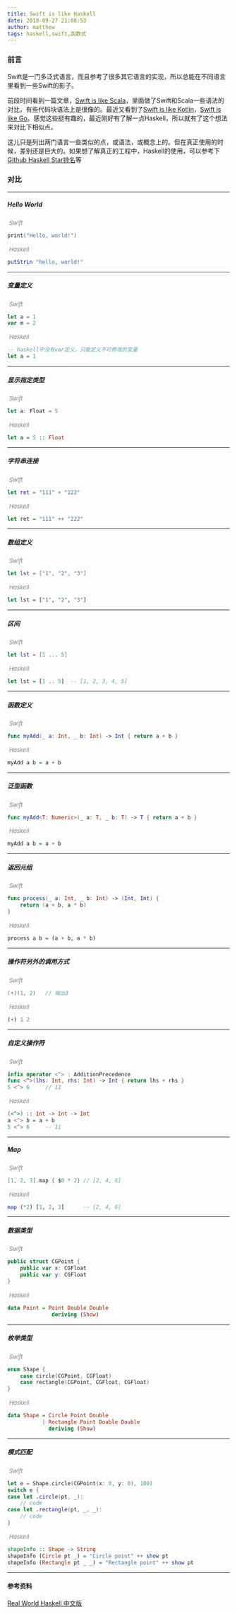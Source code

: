 ```yaml
---
title: Swift is like Haskell
date: 2018-09-27 21:08:53
author: matthew
tags: haskell,swift,函数式
---
```




### 前言



Swift是一门多泛式语言，而且参考了很多其它语言的实现，所以总能在不同语言里看到一些Swift的影子。

前段时间看到一篇文章，[Swift is like Scala](<https://leverich.github.io/swiftislikescala/>)，里面做了Swift和Scala一些语法的对比，有些代码块语法上是很像的。最近又看到了[Swift is like Kotlin](<http://nilhcem.com/swift-is-like-kotlin/>)，[Swift is like Go](<http://repo.tiye.me/jiyinyiyong/swift-is-like-go/>)。感觉这些挺有趣的，最近刚好有了解一点Haskell，所以就有了这个想法来对比下相似点。

这儿只是列出两门语言一些类似的点，或语法，或概念上的。但在真正使用的时候，差别还是巨大的。如果想了解真正的工程中，Haskell的使用，可以参考下 [Github Haskell Star排名](https://github.com/trending/haskell?since=weekly)等



### 对比

----



##### Hello World

​	<font color=gray size=2>*Swift*</font>

```swift
print("Hello, world!")
```

​	<font color=gray size=2>*Haskell*</font>

```haskell
putStrLn "hello, world!"
```



----



##### 变量定义

​	<font color=gray size=2>*Swift*</font>

```swift
let a = 1
var m = 2
```

​	<font color=gray size=2>*Haskell*</font>

```haskell
-- haskell中没有var定义，只能定义不可修改的变量
let a = 1
```



---



##### 显示指定类型

​	<font color=gray size=2>*Swift*</font>

```swift
let a: Float = 5
```

​	<font color=gray size=2>*Haskell*</font>

```haskell
let a = 5 :: Float
```



---



##### 字符串连接

​	<font color=gray size=2>*Swift*</font>

```swift
let ret = "111" + "222"
```

​	<font color=gray size=2>*Haskell*</font>

```haskell
let ret = "111" ++ "222"
```



---



##### 数组定义

​	<font color=gray size=2>*Swift*</font>

```swift
let lst = ["1", "2", "3"]
```

​	<font color=gray size=2>*Haskell*</font>

```haskell
let lst = ["1", "2", "3"]
```



---



##### 区间

​	<font color=gray size=2>*Swift*</font>

```swift
let lst = [1 ... 5]
```

​	<font color=gray size=2>*Haskell*</font>

```haskell
let lst = [1 .. 5]	-- [1, 2, 3, 4, 5]
```



------



##### 函数定义

​	<font color=gray size=2>*Swift*</font>

```swift
func myAdd(_ a: Int, _ b: Int) -> Int { return a + b }
```

​	<font color=gray size=2>*Haskell*</font>

```haskell
myAdd a b = a + b
```



---



##### 泛型函数

​	<font color=gray size=2>*Swift*</font>

```swift
func myAdd<T: Numeric>(_ a: T, _ b: T) -> T { return a + b }
```

​	<font color=gray size=2>*Haskell*</font>

```haskell
myAdd a b = a + b 
```



------



##### 返回元组

​	<font color=gray size=2>*Swift*</font>

```swift
func process(_ a: Int, _ b: Int) -> (Int, Int) {
    return (a + b, a * b)
}
```

​	<font color=gray size=2>*Haskell*</font>

```haskell
process a b = (a + b, a * b)
```



---



##### 操作符另外的调用方式

​	<font color=gray size=2>*Swift*</font>

```swift
(+)(1, 2)	// 输出3
```

​	<font color=gray size=2>*Haskell*</font>

```haskell
(+) 1 2
```



------



##### 自定义操作符

​	<font color=gray size=2>*Swift*</font>

```swift
infix operator <^> : AdditionPrecedence
func <^>(lhs: Int, rhs: Int) -> Int { return lhs + rhs }
5 <^> 6		// 11
```

​	<font color=gray size=2>*Haskell*</font>

```haskell
(<^>) :: Int -> Int -> Int
a <^> b = a + b
5 <^> 6		-- 11
```



------



##### Map

​	<font color=gray size=2>*Swift*</font>

```swift
[1, 2, 3].map { $0 * 2}	// [2, 4, 6]
```

​	<font color=gray size=2>*Haskell*</font>

```haskell
map (*2) [1, 2, 3]		-- [2, 4, 6]
```



------



##### 数据类型

​	<font color=gray size=2>*Swift*</font>

```swift
public struct CGPoint {
    public var x: CGFloat
    public var y: CGFloat
}
```

​	<font color=gray size=2>*Haskell*</font>

```haskell
data Point = Point Double Double
              deriving (Show)
```



---



##### 枚举类型

​	<font color=gray size=2>*Swift*</font>

```swift
enum Shape {
    case circle(CGPoint, CGFloat)
    case rectangle(CGPoint, CGFloat, CGFloat)
}
```

​	<font color=gray size=2>*Haskell*</font>

```haskell
data Shape = Circle Point Double
           | Rectangle Point Double Double
             deriving (Show)
```



---



##### 模式匹配

​	<font color=gray size=2>*Swift*</font>

```swift
let e = Shape.circle(CGPoint(x: 0, y: 0), 100)
switch e {
case let .circle(pt, _):
    // code
case let .rectangle(pt, _, _):
    // code
}
```

​	<font color=gray size=2>*Haskell*</font>

```haskell
shapeInfo :: Shape -> String
shapeInfo (Circle pt _) = "Circle point" ++ show pt
shapeInfo (Rectangle pt _ _) = "Rectangle point" ++ show pt
```



---



#### 参考资料

[Real World Haskell 中文版](http://cnhaskell.com/index.html)
